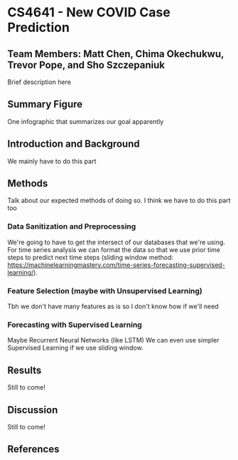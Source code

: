 # CS4641 - New COVID Case Prediction
## Team Members: Matt Chen, Chima Okechukwu, Trevor Pope, and Sho Szczepaniuk
Brief description here

## Summary Figure
One infographic that summarizes our goal apparently

## Introduction and Background
We mainly have to do this part

## Methods
Talk about our expected methods of doing so. 
I think we have to do this part too
### Data Sanitization and Preprocessing
We're going to have to get the intersect of our databases that we're using. For time series analysis we can format the data so that we use prior time steps to predict next time steps (sliding window method: https://machinelearningmastery.com/time-series-forecasting-supervised-learning/).

### Feature Selection (maybe with Unsupervised Learning)
Tbh we don't have many features as is so I don't know how if we'll need 

### Forecasting with Supervised Learning
Maybe Recurrent Neural Networks (like LSTM)
We can even use simpler Supervised Learning if we use sliding window.

## Results
Still to come!

## Discussion 
Still to come!

## References
